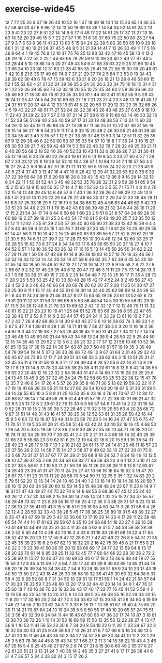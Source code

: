 # exercise-wide45
12
7
77
25
20
9
37
19
26
40
10
52
16
1
37
18
40
18
13
1
13
15
23
65
14
46
35
57
58
40
33
47
6
9
66
12
14
12
50
16
69
35
39
1
14
54
34
52
14
61
24
2
13
23
9
41
23
22
27
8
51
22
14
14
9
6
77
6
49
17
22
14
51
25
17
37
13
27
13
18
63
18
32
20
29
49
15
3
7
22
27
37
1
19
31
6
30
37
60
75
22
50
80
23
27
54
27
9
3
7
6
53
9
36
11
41
23
13
80
5
15
64
24
22
38
5
80
38
50
65
10
9
20
18
66
1
31
12
40
19
21
24
37
45
5
46
8
5
31
21
39
14
41
7
13
26
33
49
11
17
5
16
36
9
64
4
1
19
45
76
9
12
10
37
75
76
25
12
83
32
42
47
16
45
58
13
4
12
2
49
29
16
7
22
52
2
22
1
44
63
66
78
29
59
9
10
39
33
40
2
43
27
87
44
5
33
28
44
5
10
19
88
14
6
20
27
49
43
54
6
41
58
35
63
22
9
25
31
86
10
45
23
66
24
10
23
38
12
31
63
21
28
41
65
35
29
41
38
72
58
19
30
35
20
46
61
7
42
10
8
21
6
35
17
49
60
74
9
7
37
21
29
37
74
2
5
84
7
3
53
9
19
34
43
28
39
62
30
48
6
78
47
15
39
42
6
33
21
8
20
26
18
21
13
28
8
46
53
60
15
52
1
55
52
62
4
21
21
20
24
39
56
25
2
24
30
26
2
30
34
75
16
18
10
31
4
31
9
1
22
22
26
39
35
63
73
52
33
19
20
35
10
73
45
34
60
2
58
38
36
66
23
35
46
63
71
18
30
40
75
81
20
55
33
50
61
1
44
49
3
41
31
62
55
9
5
28
43
15
74
17
25
47
74
5
64
26
10
69
83
27
18
7
21
23
27
4
23
3
48
13
18
41
45
12
24
37
51
11
20
37
44
4
12
33
19
61
41
5
22
20
59
17
29
12
33
23
35
32
66
26
4
5
19
43
22
27
48
51
71
27
52
84
28
22
38
40
26
43
48
25
27
6
65
9
18
10
11
22
43
31
29
22
23
7
27
2
16
37
21
14
27
28
6
10
9
15
60
63
14
46
33
32
16
41
52
28
56
51
29
40
2
36
40
59
37
17
31
32
18
48
38
53
7
13
24
11
60
33
34
26
10
52
45
13
11
85
88
35
27
13
38
67
11
56
25
51
10
22
67
38
31
56
16
29
15
14
56
27
18
9
54
25
9
11
17
4
9
33
15
20
48
2
46
30
55
21
46
61
39
48
20
34
35
41
3
43
3
35
57
1
12
9
27
33
39
37
48
13
50
3
14
12
51
11
32
26
35
67
9
12
29
38
46
6
22
50
60
53
87
55
35
54
57
10
18
8
1
7
35
24
3
10
15
27
65
30
50
29
27
7
42
59
42
48
74
5
2
58
22
43
32
78
7
29
32
49
25
39
21
11
8
40
20
56
68
2
18
52
40
36
40
52
53
16
43
11
33
6
20
26
26
7
21
31
30
41
35
12
19
64
6
23
26
60
23
29
43
19
61
10
6
13
19
8
54
3
24
27
60
4
27
1
28
67
2
33
23
12
23
9
18
29
52
52
10
18
4
38
57
1
10
84
10
51
7
1
18
57
56
4
2
15
27
25
4
2
8
6
16
4
67
70
16
21
21
31
12
59
5
18
55
24
32
8
23
21
29
43
9
40
5
23
4
37
43
3
13
47
18
4
47
10
6
26
42
12
39
41
32
20
53
52
8
35
6
32
37
22
39
56
64
38
17
6
20
58
18
26
8
39
43
15
43
12
36
9
9
16
28
14
32
13
6
34
22
11
1
50
61
52
44
3
45
48
32
53
35
78
26
32
31
2
9
59
38
51
65
9
54
15
2
15
65
13
9
15
60
50
35
17
14
4
7
18
1
52
32
13
3
5
55
71
75
71
4
8
11
2
70
22
15
14
12
48
20
45
14
6
46
57
6
7
43
1
36
32
26
26
47
68
29
72
49
13
9
85
1
41
23
51
13
11
20
23
29
54
78
22
48
64
30
37
2
20
24
51
33
39
48
28
11
51
6
8
37
25
33
18
29
5
12
16
19
5
34
38
68
12
49
4
56
83
44
46
62
9
42
33
33
51
20
34
46
2
23
11
1
79
16
42
43
66
88
39
49
21
32
34
6
44
28
16
11
29
17
15
2
21
54
34
17
74
6
44
6
58
66
1
60
23
2
9
51
8
21
8
57
64
24
69
28
30
60
89
19
2
27
39
18
21
25
3
6
40
54
17
40
61
5
9
43
49
20
25
7
23
35
50
12
51
12
11
12
82
7
25
61
39
2
50
57
38
40
40
65
60
21
38
33
13
42
16
38
6
4
4
57
8
40
46
59
4
51
25
15
1
43
76
7
31
60
37
20
45
1
18
81
28
74
25
30
29
55
61
14
47
56
3
11
10
10
42
2
15
25
46
60
63
83
89
55
57
21
52
8
26
61
20
16
21
30
5
55
74
6
31
27
39
7
22
17
28
73
58
10
30
4
46
12
34
52
60
33
29
17
39
28
55
15
62
73
8
37
24
8
34
34
53
17
8
45
59
65
50
20
27
16
27
4
10
7
64
52
9
57
1
12
10
36
52
63
26
32
17
10
16
5
13
14
45
50
26
50
34
62
2
22
27
29
11
29
1
50
58
47
42
69
10
14
8
36
36
18
83
14
57
10
70
16
33
46
56
1
32
52
18
43
12
53
14
44
30
53
18
47
58
6
40
62
35
7
62
36
6
45
54
20
59
31
55
14
34
18
50
76
49
52
87
13
27
17
13
16
14
21
22
6
9
55
58
2
8
22
27
8
2
56
67
9
2
32
37
45
29
35
43
6
12
20
47
72
46
3
11
11
20
7
5
73
14
28
13
3
43
1
5
58
33
38
27
40
15
7
20
5
2
25
14
54
48
7
72
15
25
16
17
11
35
4
28
72
11
28
9
26
5
53
53
25
42
10
33
60
49
28
15
42
17
4
52
24
9
2
49
56
27
43
26
4
52
2
9
3
46
43
46
66
64
28
66
78
26
62
20
37
2
20
11
25
61
30
47
27
52
25
30
8
11
1
15
17
40
44
55
51
6
16
30
14
24
40
25
62
68
69
14
24
26
53
9
1
6
44
11
74
24
39
9
21
46
31
47
8
27
15
63
65
19
26
23
61
13
52
62
6
73
79
81
29
11
12
37
31
59
37
66
68
8
5
53
56
48
54
14
5
30
10
55
56
62
29
10
81
15
5
24
28
12
48
5
21
78
33
13
69
52
2
42
10
32
12
7
12
12
46
79
11
13
32
40
61
19
22
21
23
23
19
19
41
1
25
84
61
52
78
63
66
28
38
8
55
22
47
65
32
38
46
17
2
53
9
7
14
9
2
23
44
57
45
24
24
11
33
39
13
61
16
10
2
7
24
47
2
43
7
26
4
42
89
46
3
14
30
9
40
45
27
3
6
10
14
26
62
74
3
88
33
1
4
5
67
5
47
7
6
1
80
81
8
28
1
35
16
71
81
16
7
56
27
38
3
5
3
20
11
16
19
2
36
54
67
8
3
44
27
19
38
7
27
53
28
48
19
45
11
50
31
41
42
1
34
12
17
7
14
24
23
46
48
10
49
60
80
21
44
59
43
34
58
13
24
38
9
4
28
50
22
9
25
44
50
12
16
74
35
48
13
29
52
2
12
5
6
2
28
23
32
2
17
37
12
21
58
10
46
10
52
36
61
85
16
62
17
38
16
22
14
36
54
63
67
28
7
50
40
51
57
16
19
35
3
39
49
54
79
39
54
19
14
5
37
3
36
33
36
66
72
49
10
8
67
61
64
2
31
46
29
32
43
60
45
87
24
73
85
17
17
7
24
20
51
34
68
33
3
39
62
44
3
15
13
51
25
31
21
32
45
35
11
4
19
31
58
13
8
3
21
17
38
39
44
9
28
52
55
6
42
16
31
14
8
29
13
17
8
19
13
14
8
31
78
20
44
35
38
25
39
4
11
20
61
15
8
13
9
8
42
14
38
55
59
63
22
20
48
12
16
22
32
2
54
19
40
31
47
4
14
60
7
15
15
28
20
25
25
6
24
13
49
18
45
9
29
37
32
45
24
24
75
52
58
60
53
25
53
22
38
12
15
47
78
13
35
7
2
46
6
54
17
26
4
5
57
26
29
35
8
48
71
30
5
13
62
19
58
33
22
11
7
47
19
16
41
66
26
35
55
21
10
12
27
60
36
54
10
63
20
19
67
5
31
33
31
59
5
24
14
36
55
85
10
3
5
8
9
21
25
16
50
35
6
23
16
4
76
41
73
67
27
12
30
12
40
68
87
36
14
7
14
49
58
76
6
51
4
49
61
57
19
77
22
36
30
31
66
21
47
32
33
8
5
25
13
12
6
2
29
61
32
76
13
30
6
9
56
57
54
6
13
41
14
2
22
31
19
54
9
52
26
31
10
15
2
15
39
38
3
22
28
46
2
11
32
3
15
29
53
63
4
20
28
68
72
9
87
31
51
14
48
31
43
16
41
57
38
25
30
12
52
63
81
31
35
26
50
42
16
44
15
9
5
6
63
72
13
18
87
53
49
31
9
25
58
70
23
5
14
16
34
27
47
55
6
75
47
71
70
51
11
18
5
35
81
20
21
45
58
51
46
43
42
24
33
40
52
19
16
45
4
68
50
1
28
54
70
5
33
5
19
59
12
8
36
2
8
9
33
48
27
35
30
10
44
71
78
38
20
51
16
78
11
32
34
28
39
70
7
30
83
41
2
4
20
2
21
31
4
3
88
55
14
32
40
25
39
31
68
30
8
55
68
23
3
9
62
61
6
25
12
19
54
32
16
6
20
15
59
1
16
38
54
31
28
49
23
4
28
17
9
18
7
13
1
2
10
21
82
24
61
15
17
24
14
81
25
48
11
18
57
20
20
37
56
26
2
33
14
58
7
15
14
27
3
58
67
9
49
62
53
10
27
22
30
61
75
9
43
5
68
73
21
37
51
37
67
77
24
26
31
56
68
8
18
34
52
7
8
24
18
1
8
10
12
5
38
10
47
36
37
35
2
68
24
34
63
63
33
77
66
58
43
23
4
6
1
13
2
5
10
21
43
20
27
38
5
58
61
3
1
10
53
71
27
59
39
55
11
26
33
39
26
11
6
13
8
12
63
67
24
28
43
23
39
41
31
47
70
11
24
25
27
47
10
56
16
16
64
15
52
3
19
47
20
26
67
73
1
51
23
31
13
11
20
28
58
70
5
54
59
71
32
75
9
35
1
32
74
83
29
2
5
79
51
52
20
13
16
34
14
24
10
46
34
40
1
2
10
16
14
10
18
14
36
16
20
59
7
36
18
10
20
60
34
56
20
60
12
58
14
53
15
48
38
48
24
33
67
11
23
8
14
9
7
18
31
51
47
43
49
27
44
75
32
74
8
14
8
68
55
3
68
36
67
45
12
25
24
42
63
26
12
7
37
30
34
69
2
15
26
40
14
2
65
14
24
1
32
25
15
27
34
47
55
57
36
28
48
73
62
11
23
8
39
55
16
17
56
25
4
12
35
5
3
38
29
31
57
6
23
13
14
27
36
19
27
35
41
63
41
3
15
5
18
51
9
26
18
55
4
50
34
11
3
26
31
56
6
4
26
32
12
4
2
28
50
32
33
43
38
28
5
45
17
36
36
25
36
89
19
31
5
48
39
32
27
8
30
47
43
47
69
10
29
3
42
33
36
66
13
17
19
20
14
23
4
17
28
11
22
39
48
65
54
74
44
14
17
81
83
29
58
67
6
25
10
34
66
68
14
16
23
27
4
26
16
38
70
41
49
14
44
49
23
25
31
44
4
11
35
46
5
62
6
41
5
7
44
58
59
58
28
38
46
2
52
5
40
44
10
4
38
43
73
18
2
4
33
6
31
16
30
26
61
68
18
22
4
17
64
36
52
42
15
20
23
12
17
50
9
42
12
28
9
21
7
42
42
49
22
26
8
5
54
31
21
35
22
45
36
39
23
19
6
2
9
67
62
13
16
32
20
2
16
42
75
39
45
8
21
17
55
8
21
40
22
3
15
23
39
41
50
26
35
20
13
53
66
69
17
24
17
32
13
59
64
8
13
17
28
20
26
70
61
14
6
85
28
25
11
32
12
45
77
7
80
64
69
23
29
30
36
2
72
2
25
58
60
11
15
27
10
40
37
24
46
69
33
40
6
17
18
2
13
46
6
48
44
19
27
53
15
50
3
12
8
45
4
13
59
77
4
64
7
30
17
40
40
39
8
36
83
65
14
65
21
44
16
88
20
18
76
39
34
16
34
38
40
7
54
6
10
28
35
36
51
69
9
24
10
23
17
43
18
40
59
13
50
27
2
43
18
48
26
30
36
58
10
32
36
41
49
30
60
32
64
38
5
31
58
4
32
6
28
52
80
8
7
31
34
50
18
39
61
10
17
51
59
1
14
24
42
21
54
57
64
17
30
20
78
33
59
7
25
48
80
13
20
17
9
32
44
41
23
14
14
34
6
1
47
76
31
25
60
18
7
40
16
36
70
23
16
32
36
43
17
40
17
22
77
16
45
41
52
5
59
4
2
13
18
59
44
20
54
16
14
20
51
5
9
14
53
49
5
35
46
38
55
16
22
29
34
20
15
11
6
20
1
17
30
86
25
2
34
47
72
3
34
33
62
57
15
20
55
41
28
34
80
6
19
59
1
46
72
14
55
2
10
23
62
34
3
11
3
33
6
18
13
1
10
38
51
67
78
40
4
75
85
20
39
11
14
21
70
87
64
24
10
19
24
35
5
5
9
50
55
17
48
10
20
65
57
24
75
51
30
3
58
40
32
39
8
24
64
11
44
16
45
67
60
66
47
36
33
17
74
10
87
3
18
61
13
38
73
39
72
26
1
10
14
31
53
18
68
59
15
53
13
35
56
12
22
26
27
4
13
47
36
8
1
10
53
11
41
56
53
23
30
8
7
34
20
8
56
18
22
6
11
26
11
33
34
67
32
3
16
32
56
40
33
41
25
9
49
56
63
7
10
26
31
41
6
7
57
66
6
5
16
24
46
13
5
47
41
20
15
11
46
48
43
35
50
2
34
27
24
52
36
49
30
34
41
10
11
2
23
1
29
45
3
5
63
78
36
44
45
8
19
43
74
37
1
68
27
2
11
3
14
18
38
22
10
43
4
3
46
67
25
16
5
4
6
25
45
48
27
87
9
2
9
74
27
21
8
15
30
8
60
49
2
55
37
6
27
42
61
20
51
21
3
13
31
24
7
40
38
14
2
46
35
3
27
27
41
8
17
17
26
38
44
6
31
4
7
36
57
5
34
2
33
32
24
3
15
17
26
2
